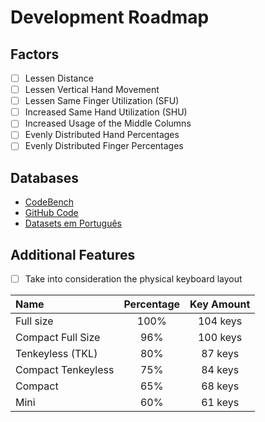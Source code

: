 # Development Roadmap

## Factors

- [ ] Lessen Distance
- [ ] Lessen Vertical Hand Movement
- [ ] Lessen Same Finger Utilization (SFU)
- [ ] Increased Same Hand Utilization (SHU)
- [ ] Increased Usage of the Middle Columns
- [ ] Evenly Distributed Hand Percentages
- [ ] Evenly Distributed Finger Percentages

## Databases

- [CodeBench](https://codebench.icomp.ufam.edu.br/)
- [GitHub Code](https://huggingface.co/datasets/codeparrot/github-code)
- [Datasets em Português](https://forum.ailab.unb.br/t/datasets-em-portugues/251)

## Additional Features

- [ ] Take into consideration the physical keyboard layout

| Name               | Percentage | Key Amount |
|:-------------------|:----------:|:----------:|
| Full size          | 100%       | 104 keys   |
| Compact Full Size  | 96%        | 100 keys   |
| Tenkeyless (TKL)   | 80%        | 87 keys    |
| Compact Tenkeyless | 75%        | 84 keys    |
| Compact            | 65%        | 68 keys    |
| Mini               | 60%        | 61 keys    |

